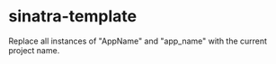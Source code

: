 sinatra-template
================

Replace all instances of "AppName" and "app_name" with the current project name.

